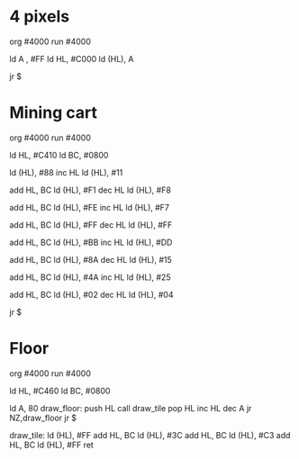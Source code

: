 # 4 pixels

org #4000
run #4000

ld   A , #FF
ld   HL, #C000
ld (HL), A

jr $

# Mining cart

org #4000
run #4000

ld      HL, #C410
ld      BC, #0800

ld      (HL), #88
inc     HL
ld      (HL), #11

add     HL, BC
ld      (HL), #F1
dec     HL
ld      (HL), #F8

add     HL, BC
ld      (HL), #FE
inc     HL
ld      (HL), #F7

add     HL, BC
ld      (HL), #FF
dec     HL
ld      (HL), #FF

add     HL, BC
ld      (HL), #BB
inc     HL
ld      (HL), #DD

add     HL, BC
ld      (HL), #8A
dec     HL
ld      (HL), #15

add     HL, BC
ld      (HL), #4A
inc     HL
ld      (HL), #25

add     HL, BC
ld      (HL), #02
dec     HL
ld      (HL), #04

jr $

# Floor

org #4000
run #4000

ld      HL, #C460
ld      BC, #0800

ld      A, 80
draw_floor:
push    HL
call    draw_tile
pop     HL
inc     HL
dec     A
jr      NZ,draw_floor
jr      $

draw_tile:
ld      (HL), #FF
add     HL, BC
ld      (HL), #3C
add     HL, BC
ld      (HL), #C3
add     HL, BC
ld      (HL), #FF
ret
